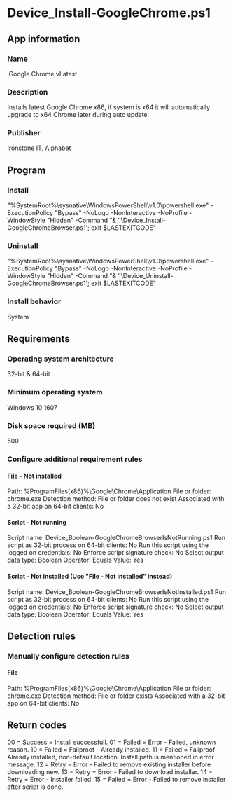 # Device_Install-GoogleChrome.ps1



## App information
### Name
.Google Chrome vLatest

### Description
Installs latest Google Chrome x86, if system is x64 it will automatically upgrade to x64 Chrome later during auto update.

### Publisher
Ironstone IT, Alphabet



## Program

### Install
"%SystemRoot%\sysnative\WindowsPowerShell\v1.0\powershell.exe" -ExecutionPolicy "Bypass" -NoLogo -NonInteractive -NoProfile -WindowStyle "Hidden" -Command "& '.\Device_Install-GoogleChromeBrowser.ps1'; exit $LASTEXITCODE"

### Uninstall
"%SystemRoot%\sysnative\WindowsPowerShell\v1.0\powershell.exe" -ExecutionPolicy "Bypass" -NoLogo -NonInteractive -NoProfile -WindowStyle "Hidden" -Command "& '.\Device_Uninstall-GoogleChromeBrowser.ps1'; exit $LASTEXITCODE"

### Install behavior
System



## Requirements
### Operating system architecture
32-bit & 64-bit

### Minimum operating system
Windows 10 1607

### Disk space required (MB)
500

### Configure additional requirement rules
#### File - Not installed
Path:				%ProgramFiles(x86)%\Google\Chrome\Application
File or folder:		chrome.exe
Detection method:	File or folder does not exist
Associated with a 32-bit app on 64-bit clients: No

#### Script - Not running
Script name:										Device_Boolean-GoogleChromeBrowserIsNotRunning.ps1
Run script as 32-bit process on 64-bit clients:		No
Run this script using the logged on credentials:	No
Enforce script signature check:						No
Select output data type:							Boolean
Operator:											Equals
Value:												Yes

#### Script - Not installed (Use "File - Not installed" instead)
Script name:										Device_Boolean-GoogleChromeBrowserIsNotInstalled.ps1
Run script as 32-bit process on 64-bit clients:		No
Run this script using the logged on credentials:	No
Enforce script signature check:						No
Select output data type:							Boolean
Operator:											Equals
Value:												Yes



## Detection rules
### Manually configure detection rules
#### File
Path:				%ProgramFiles(x86)%\Google\Chrome\Application
File or folder:		chrome.exe
Detection method:	File or folder exists
Associated with a 32-bit app on 64-bit clients: No



## Return codes
00 = Success	= Install successfull.
01 = Failed		= Error - Failed, unknown reason.
10 = Failed		= Failproof - Already installed.
11 = Failed		= Failproof - Already installed, non-default location. Install path is mentioned in error message.
12 = Retry		= Error - Failed to remove existing installer before downloading new.
13 = Retry		= Error - Failed to download installer.
14 = Retry		= Error - Installer failed.
15 = Failed		= Error - Failed to remove installer after script is done.